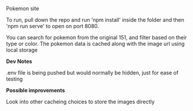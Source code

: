 Pokemon site

To run, pull down the repo and run 'npm install' inside the folder and then 'npm run serve' to open on port 8080.

You can search for pokemon from the original 151, and filter based on their type or color. The pokemon data is cached along with the image url using local storage



**Dev Notes**

.env file is being pushed but would normally be hidden, just for ease of testing

**Possible improvements**

Look into other cacheing choices to store the images directly
